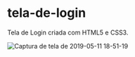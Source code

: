 # tela-de-login

Tela de Login criada com HTML5 e CSS3.

![Captura de tela de 2019-05-11 18-51-19](https://user-images.githubusercontent.com/27355729/57583424-dfd23800-74a6-11e9-9f7a-fe4a119f0c53.png)
